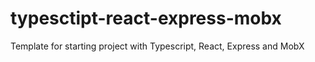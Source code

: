 # typesctipt-react-express-mobx
Template for starting project with Typescript, React, Express and MobX
